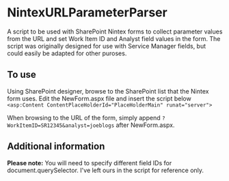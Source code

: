 # NintexURLParameterParser
A script to be used with SharePoint Nintex forms to collect parameter values from the URL and set Work Item ID and Analyst field values in the form.
The script was originally designed for use with Service Manager fields, but could easily be adapted for other puroses.

## To use
Using SharePoint designer, browse to the SharePoint list that the Nintex form uses. Edit the NewForm.aspx file and insert the script below `<asp:Content ContentPlaceHolderId="PlaceHolderMain" runat="server">`

When browsing to the URL of the form, simply append `?WorkItemID=SR12345&analyst=joeblogs` after NewForm.aspx.

## Additional information

**Please note:** You will need to specify different field IDs for document.querySelector. I've left ours in the script for reference only.
